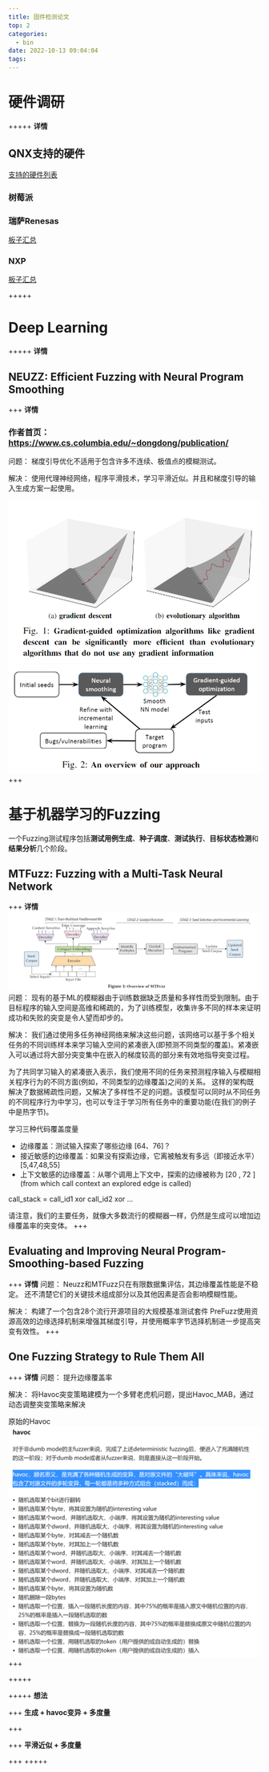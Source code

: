 ```yaml
---
title: 固件检测论文
top: 2
categories:
  - bin
date: 2022-10-13 09:04:04
tags:
---
```


# 硬件调研

+++++ **详情**

## QNX支持的硬件
[支持的硬件列表](https://blackberry.qnx.com/en/developers/board-support-packages)

### 树莓派

### 瑞萨Renesas
[板子汇总](https://www.renesas.com/us/en/products/automotive-products/automotive-system-chips-socs#parametric_options)

### NXP
[板子汇总](https://www.nxp.com/design/development-boards:EVDEBRDSSYS)

+++++


# Deep Learning
+++++ **详情**
## NEUZZ: Efficient Fuzzing with Neural Program Smoothing
+++ **详情**
### 作者首页：https://www.cs.columbia.edu/~dongdong/publication/
问题：
梯度引导优化不适用于包含许多不连续、极值点的模糊测试。

解决：
使用代理神经网络，程序平滑技术，学习平滑近似。并且和梯度引导的输入生成方案一起使用。

![](固件检测论文/2022-11-06-15-16-07.png)
![](固件检测论文/2022-11-06-15-16-19.png)
+++

# 基于机器学习的Fuzzing

一个Fuzzing测试程序包括**测试用例生成**、**种子调度**、**测试执行**、**目标状态检测**和**结果分析**几个阶段。


## MTFuzz: Fuzzing with a Multi-Task Neural Network
+++ **详情**
![](固件检测论文/2022-11-06-15-15-20.png)
问题：
现有的基于ML的模糊器由于训练数据缺乏质量和多样性而受到限制。由于目标程序的输入空间是高维和稀疏的，为了训练模型，收集许多不同的样本来证明成功和失败的突变是令人望而却步的。

解决：
我们通过使用多任务神经网络来解决这些问题，该网络可以基于多个相关任务的不同训练样本来学习输入空间的紧凑嵌入(即预测不同类型的覆盖)。紧凑嵌入可以通过将大部分突变集中在嵌入的梯度较高的部分来有效地指导突变过程。

为了共同学习输入的紧凑嵌入表示，我们使用不同的任务来预测程序输入与模糊相关程序行为的不同方面(例如，不同类型的边缘覆盖)之间的关系。
这样的架构既解决了数据稀疏性问题，又解决了多样性不足的问题。该模型可以同时从不同任务的不同程序行为中学习，也可以专注于学习所有任务中的重要功能(在我们的例子中是热字节)。

学习三种代码覆盖度量
- 边缘覆盖：测试输入探索了哪些边缘 [64、76]？
- 接近敏感的边缘覆盖：如果没有探索边缘，它离被触发有多远（即接近水平）[5,47,48,55]
- 上下文敏感的边缘覆盖：从哪个调用上下文中，探索的边缘被称为 [20 , 72 ]
(from which call context an explored edge is called)

call_stack = call_id1 xor call_id2 xor ...

请注意，我们的主要任务，就像大多数流行的模糊器一样，仍然是生成可以增加边缘覆盖率的突变体。
+++

## Evaluating and Improving Neural Program-Smoothing-based Fuzzing
+++ **详情**
问题：
Neuzz和MTFuzz只在有限数据集评估，其边缘覆盖性能是不稳定。
还不清楚它们的关键技术组成部分以及其他因素是否会影响模糊性能。

解决：
构建了一个包含28个流行开源项目的大规模基准测试套件
PreFuzz使用资源高效的边缘选择机制来增强其梯度引导，并使用概率字节选择机制进一步提高突变有效性。
+++


## One Fuzzing Strategy to Rule Them All
+++ **详情**
问题：
提升边缘覆盖率

解决：
将Havoc突变策略建模为一个多臂老虎机问题，提出Havoc_MAB，通过动态调整突变策略来解决

原始的Havoc
![](固件检测论文/2022-11-06-16-05-12.png)
+++

+++++

+++++ **想法**

+++ **生成 + havoc变异 + 多度量**

+++

+++ **平滑近似 + 多度量** 

+++
+++++